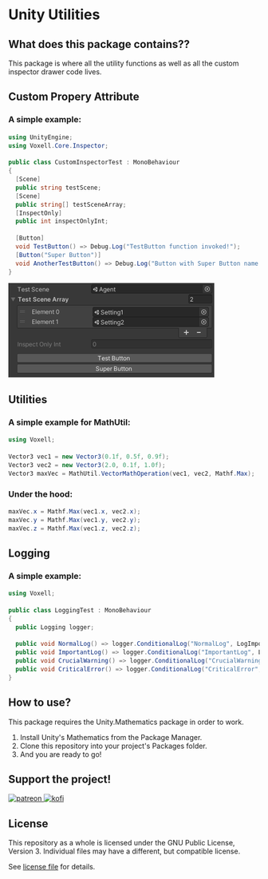 # Unity Utilities

## What does this package contains??

This package is where all the utility functions as well as all the custom inspector drawer code lives.

## Custom Propery Attribute

### A simple example:
```cs
using UnityEngine;
using Voxell.Core.Inspector;

public class CustomInspectorTest : MonoBehaviour
{
  [Scene]
  public string testScene;
  [Scene]
  public string[] testSceneArray;
  [InspectOnly]
  public int inspectOnlyInt;

  [Button]
  void TestButton() => Debug.Log("TestButton function invoked!");
  [Button("Super Button")]
  void AnotherTestButton() => Debug.Log("Button with Super Button name pressed!");
}
```

![CustomPropertyAttribute](./Pictures~/CustomPropertyAttribute.png)

## Utilities

### A simple example for MathUtil:

```cs
using Voxell;

Vector3 vec1 = new Vector3(0.1f, 0.5f, 0.9f);
Vector3 vec2 = new Vector3(2.0, 0.1f, 1.0f);
Vector3 maxVec = MathUtil.VectorMathOperation(vec1, vec2, Mathf.Max);

```
### Under the hood:

```cs
maxVec.x = Mathf.Max(vec1.x, vec2.x);
maxVec.y = Mathf.Max(vec1.y, vec2.y);
maxVec.z = Mathf.Max(vec1.z, vec2.z);
```

## Logging

### A simple example:
```cs
using Voxell;

public class LoggingTest : MonoBehaviour
{
  public Logging logger;

  public void NormalLog() => logger.ConditionalLog("NormalLog", LogImportance.Info, LogStyle.Log);
  public void ImportantLog() => logger.ConditionalLog("ImportantLog", LogImportance.Important, LogStyle.Log);
  public void CrucialWarning() => logger.ConditionalLog("CrucialWarning", LogImportance.Crucial, LogStyle.Warning);
  public void CriticalError() => logger.ConditionalLog("CriticalError", LogImportance.Critical, LogStyle.Error);
}
```

## How to use?

This package requires the Unity.Mathematics package in order to work.

1. Install Unity's Mathematics from the Package Manager.
2. Clone this repository into your project's Packages folder.
3. And you are ready to go!

## Support the project!

<a href="https://www.patreon.com/voxelltech" target="_blank">
  <img src="https://teaprincesschronicles.files.wordpress.com/2020/03/support-me-on-patreon.png" alt="patreon" width="200px" height="55px"/>
</a>

<a href ="https://ko-fi.com/voxelltech" target="_blank">
  <img src="https://uploads-ssl.webflow.com/5c14e387dab576fe667689cf/5cbed8a4cf61eceb26012821_SupportMe_red.png" alt="kofi" width="200px" height="40px"/>
</a>

## License

This repository as a whole is licensed under the GNU Public License, Version 3. Individual files may have a different, but compatible license.

See [license file](./LICENSE) for details.